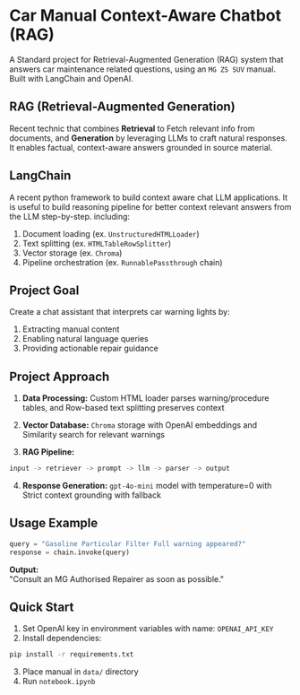 # Car Manual Context-Aware Chatbot (RAG)

A Standard project for Retrieval-Augmented Generation (RAG) system that answers car maintenance related questions, using an `MG ZS SUV` manual. Built with LangChain and OpenAI.

## RAG (Retrieval-Augmented Generation)

Recent technic that combines **Retrieval** to Fetch relevant info from documents, and **Generation** by leveraging LLMs to craft natural responses. It enables factual, context-aware answers grounded in source material.

## LangChain

A recent python framework to build context aware chat LLM applications. It is useful to build reasoning pipeline for better context relevant answers from the LLM step-by-step. including:
1. Document loading (ex. `UnstructuredHTMLLoader`)
2. Text splitting (ex. `HTMLTableRowSplitter`)
3. Vector storage (ex. `Chroma`)
4. Pipeline orchestration (ex. `RunnablePassthrough` chain)

## Project Goal

Create a chat assistant that interprets car warning lights by:
1. Extracting manual content
2. Enabling natural language queries
3. Providing actionable repair guidance

## Project Approach

1. **Data Processing:** Custom HTML loader parses warning/procedure tables, and Row-based text splitting preserves context

2. **Vector Database:** `Chroma` storage with OpenAI embeddings and Similarity search for relevant warnings

3. **RAG Pipeline:**

```sh
input -> retriever -> prompt -> llm -> parser -> output
```

4. **Response Generation:** `gpt-4o-mini` model with temperature=0 with Strict context grounding with fallback

## Usage Example

```python
query = "Gasoline Particular Filter Full warning appeared?"
response = chain.invoke(query)
```

**Output:**  
"Consult an MG Authorised Repairer as soon as possible."

## Quick Start

1. Set OpenAI key in environment variables with name: `OPENAI_API_KEY`
2. Install dependencies: 
```sh
pip install -r requirements.txt
```
3. Place manual in `data/` directory
4. Run `notebook.ipynb`
